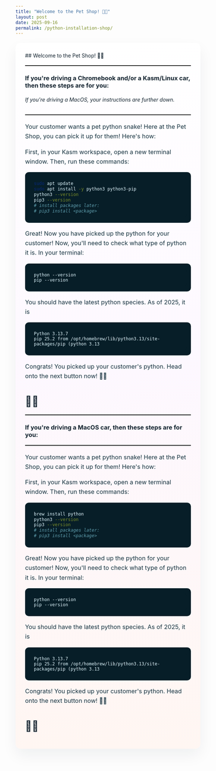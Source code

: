 ```yaml
---
title: "Welcome to the Pet Shop! 🐍🐾"
layout: post
date: 2025-09-16
permalink: /python-installation-shop/
---
```


<style>
/* Reused scoped styles from front-page card to strongly restyle this post */
#frontpage-card{max-width:980px;margin:18px auto;padding:26px;border-radius:14px;background:linear-gradient(180deg,#ffffff 0%,#fdf8ff 45%,#fff6f2 100%);box-shadow:0 18px 40px rgba(8,30,54,0.06);font-family:Inter,ui-sans-serif,system-ui,-apple-system,"Segoe UI",Roboto,'Helvetica Neue',Arial;color:#13232f}
#frontpage-card h2{font-size:2rem;margin:0 0 8px;color:#081f2a}
#frontpage-card hr{border:none;border-top:1px solid rgba(9,33,45,0.06);margin:18px 0}
#frontpage-card p{color:#16323f;font-size:1.02rem;line-height:1.6}
#frontpage-card ol, #frontpage-card ul{color:#16323f}
#frontpage-card pre, #frontpage-card code{background:#071e28;color:#dff8ff;padding:12px;border-radius:10px;display:block;overflow:auto}
.cta-btn{display:inline-block;padding:12px 18px;background:linear-gradient(90deg,#0ea5a4,#06b6d4);color:#042226;border-radius:999px;font-weight:800;text-decoration:none;box-shadow:0 10px 30px rgba(6,182,212,0.14);transition:transform .18s ease}
.cta-btn:hover{transform:translateY(-3px);box-shadow:0 18px 40px rgba(6,182,212,0.12)}
details{background:linear-gradient(90deg,#ffffff,#f7fffb);padding:10px;border-radius:10px;margin:8px 0}
summary{cursor:pointer;font-weight:700;color:#07202a}
@media (max-width:640px){#frontpage-card{padding:16px}#frontpage-card h2{font-size:1.4rem}}
</style>

<div id="frontpage-card" markdown="1">
## Welcome to the Pet Shop! 🐍🐾

---

### If you're driving a Chromebook and/or a Kasm/Linux car, then these steps are for you:
###### If you're driving a MacOS, your instructions are further down.

---

Your customer wants a pet python snake! Here at the Pet Shop, you can pick it up for them! Here's how:

First, in your Kasm workspace, open a new terminal window. Then, run these commands:
```bash 
sudo apt update
sudo apt install -y python3 python3-pip
python3 --version
pip3 --version
# install packages later:
# pip3 install <package>
```
Great! Now you have picked up the python for your customer! Now, you'll need to check what type of python it is. In your terminal:
```
python --version
pip --version

```
You should have the latest python species. As of 2025, it is 

```
Python 3.13.7
pip 25.2 from /opt/homebrew/lib/python3.13/site-packages/pip (python 3.13
```

Congrats! You picked up your customer's python. Head onto the next button now! 🐍🐾

# 🎉🎉

---

### If you're driving a MacOS car, then these steps are for you:

---
Your customer wants a pet python snake! Here at the Pet Shop, you can pick it up for them! Here's how:

First, in your Kasm workspace, open a new terminal window. Then, run these commands:
```bash 
brew install python
python3 --version
pip3 --version
# install packages later:
# pip3 install <package>
```
Great! Now you have picked up the python for your customer! Now, you'll need to check what type of python it is. In your terminal:
```
python --version
pip --version

```
You should have the latest python species. As of 2025, it is 

```
Python 3.13.7
pip 25.2 from /opt/homebrew/lib/python3.13/site-packages/pip (python 3.13
```

Congrats! You picked up your customer's python. Head onto the next button now! 🐍🐾
# 🎉🎉

</div>